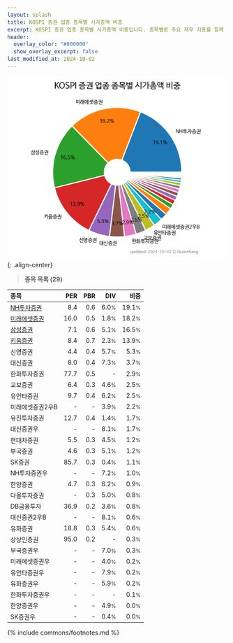 ```yaml
---
layout: splash
title: KOSPI 증권 업종 종목별 시가총액 비중
excerpt: KOSPI 증권 업종 종목별 시가총액 비중입니다. 종목별로 주요 재무 지표를 함께 표시합니다.
header:
  overlay_color: "#800000"
  show_overlay_excerpt: false
last_modified_at: 2024-10-02
---
```



![KOSPI 증권 업종 종목별 시가총액 비중](/stats/sector/images/kospi_업종_증권_종목.png){: .align-center}


> **종목 목록 (29)**<a id="list"></a>

| **종목** | **PER** | **PBR** | **DIV** | **비중** |
| :------- | ------: | ------: | ------: | -------: |
| [NH투자증권](/005940/) | 8.4 | 0.6 | 6.0<small>%</small> | 19.1<small>%</small> |
| [미래에셋증권](/006800/) | 16.0 | 0.5 | 1.8<small>%</small> | 18.2<small>%</small> |
| [삼성증권](/016360/) | 7.1 | 0.6 | 5.1<small>%</small> | 16.5<small>%</small> |
| [키움증권](/039490/) | 8.4 | 0.7 | 2.3<small>%</small> | 13.9<small>%</small> |
| 신영증권 | 4.4 | 0.4 | 5.7<small>%</small> | 5.3<small>%</small> |
| 대신증권 | 8.0 | 0.4 | 7.3<small>%</small> | 3.7<small>%</small> |
| 한화투자증권 | 77.7 | 0.5 | - | 2.9<small>%</small> |
| 교보증권 | 6.4 | 0.3 | 4.6<small>%</small> | 2.5<small>%</small> |
| 유안타증권 | 9.7 | 0.4 | 6.2<small>%</small> | 2.5<small>%</small> |
| 미래에셋증권2우B | - | - | 3.9<small>%</small> | 2.2<small>%</small> |
| 유진투자증권 | 12.7 | 0.4 | 1.4<small>%</small> | 1.7<small>%</small> |
| 대신증권우 | - | - | 8.1<small>%</small> | 1.7<small>%</small> |
| 현대차증권 | 5.5 | 0.3 | 4.5<small>%</small> | 1.2<small>%</small> |
| 부국증권 | 4.6 | 0.3 | 5.1<small>%</small> | 1.2<small>%</small> |
| SK증권 | 85.7 | 0.3 | 0.4<small>%</small> | 1.1<small>%</small> |
| NH투자증권우 | - | - | 7.2<small>%</small> | 1.0<small>%</small> |
| 한양증권 | 4.7 | 0.3 | 6.2<small>%</small> | 0.9<small>%</small> |
| 다올투자증권 | - | 0.3 | 5.0<small>%</small> | 0.8<small>%</small> |
| DB금융투자 | 36.9 | 0.2 | 3.6<small>%</small> | 0.8<small>%</small> |
| 대신증권2우B | - | - | 8.1<small>%</small> | 0.6<small>%</small> |
| 유화증권 | 18.8 | 0.3 | 5.4<small>%</small> | 0.6<small>%</small> |
| 상상인증권 | 95.0 | 0.2 | - | 0.3<small>%</small> |
| 부국증권우 | - | - | 7.0<small>%</small> | 0.3<small>%</small> |
| 미래에셋증권우 | - | - | 4.0<small>%</small> | 0.2<small>%</small> |
| 유안타증권우 | - | - | 7.9<small>%</small> | 0.2<small>%</small> |
| 유화증권우 | - | - | 5.9<small>%</small> | 0.2<small>%</small> |
| 한화투자증권우 | - | - | - | 0.1<small>%</small> |
| 한양증권우 | - | - | 4.9<small>%</small> | 0.0<small>%</small> |
| SK증권우 | - | - | 0.4<small>%</small> | 0.0<small>%</small> |

{% include commons/footnotes.md %}